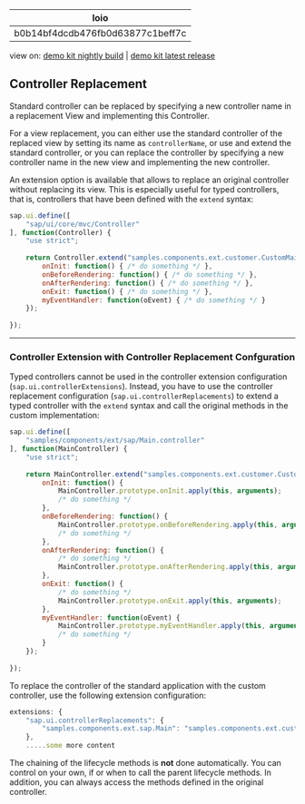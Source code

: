 <!-- loiob0b14bf4dcdb476fb0d63877c1beff7c -->

| loio |
| -----|
| b0b14bf4dcdb476fb0d63877c1beff7c |

<div id="loio">

view on: [demo kit nightly build](https://openui5nightly.hana.ondemand.com/topic/b0b14bf4dcdb476fb0d63877c1beff7c) | [demo kit latest release](https://sdk.openui5.org/topic/b0b14bf4dcdb476fb0d63877c1beff7c)</div>

## Controller Replacement

Standard controller can be replaced by specifying a new controller name in a replacement View and implementing this Controller.

For a view replacement, you can either use the standard controller of the replaced view by setting its name as `controllerName`, or use and extend the standard controller, or you can replace the controller by specifying a new controller name in the new view and implementing the new controller.

An extension option is available that allows to replace an original controller without replacing its view. This is especially useful for typed controllers, that is, controllers that have been defined with the `extend` syntax:

```js
sap.ui.define([
    "sap/ui/core/mvc/Controller"
], function(Controller) {
    "use strict";
 
    return Controller.extend("samples.components.ext.customer.CustomMain", {
        onInit: function() { /* do something */ },
        onBeforeRendering: function() { /* do something */ },
        onAfterRendering: function() { /* do something */ },
        onExit: function() { /* do something */ },
        myEventHandler: function(oEvent) { /* do something */ }
    });
 
});
```

***

<a name="loiob0b14bf4dcdb476fb0d63877c1beff7c__section_zwn_zkg_3mb"/>

### Controller Extension with Controller Replacement Confguration

Typed controllers cannot be used in the controller extension configuration \(`sap.ui.controllerExtensions`\). Instead, you have to use the controller replacement configuration \(`sap.ui.controllerReplacements`\) to extend a typed controller with the `extend` syntax and call the original methods in the custom implementation:

```js
sap.ui.define([
    "samples/components/ext/sap/Main.controller"
], function(MainController) {
    "use strict";
  
    return MainController.extend("samples.components.ext.customer.CustomMain", {
        onInit: function() { 
            MainController.prototype.onInit.apply(this, arguments);
            /* do something */ 
        },
        onBeforeRendering: function() { 
            MainController.prototype.onBeforeRendering.apply(this, arguments);
            /* do something */ 
        },
        onAfterRendering: function() {
            /* do something */
            MainController.prototype.onAfterRendering.apply(this, arguments);
        },
        onExit: function() {
            /* do something */
            MainController.prototype.onExit.apply(this, arguments);
        },
        myEventHandler: function(oEvent) {
            MainController.prototype.myEventHandler.apply(this, arguments);
            /* do something */ 
        }
    });
  
});
```

To replace the controller of the standard application with the custom controller, use the following extension configuration:

```js
extensions: { 
    "sap.ui.controllerReplacements": {
        "samples.components.ext.sap.Main": "samples.components.ext.customer.CustomMain"
    },
    .....some more content
```

The chaining of the lifecycle methods is **not** done automatically. You can control on your own, if or when to call the parent lifecycle methods. In addition, you can always access the methods defined in the original controller.

